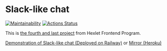 # Slack-like chat

[![Maintainability](https://api.codeclimate.com/v1/badges/d63b2b01c71ac63efefc/maintainability)](https://codeclimate.com/github/dpetrouk/frontend-project-lvl4/maintainability)
[![Actions Status](https://github.com/dpetrouk/frontend-project-lvl4/workflows/hexlet-check/badge.svg)](https://github.com/dpetrouk/frontend-project-lvl4/actions)

This is [the fourth and last project](https://ru.hexlet.io/programs/frontend/projects/12) from Hexlet Frontend Program.

[Demonstration of Slack-like chat (Deployed on Railway)](https://frontend-project-lvl4-production.up.railway.app/) or [Mirror (Heroku)](https://frontend-project-lvl-4.herokuapp.com/)
